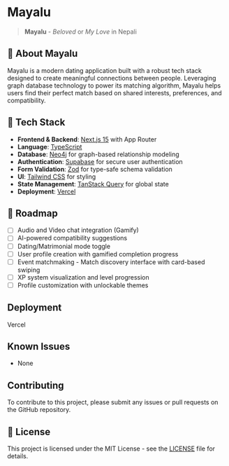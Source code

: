 # Mayalu

> **Mayalu** - *Beloved* or *My Love* in Nepali

## 💖 About Mayalu

Mayalu is a modern dating application built with a robust tech stack designed to create meaningful connections between people. Leveraging graph database technology to power its matching algorithm, Mayalu helps users find their perfect match based on shared interests, preferences, and compatibility.

## 🚀 Tech Stack

- **Frontend & Backend**: [Next.js 15](https://nextjs.org/) with App Router
- **Language**: [TypeScript](https://www.typescriptlang.org/)
- **Database**: [Neo4j](https://neo4j.com/) for graph-based relationship modeling
- **Authentication**: [Supabase](https://supabase.com/) for secure user authentication
- **Form Validation**: [Zod](https://github.com/colinhacks/zod) for type-safe schema validation
- **UI**: [Tailwind CSS](https://tailwindcss.com/) for styling
- **State Management**: [TanStack Query](https://tanstack.com/query/latest) for global state
- **Deployment**: [Vercel](https://vercel.com/)

## 🚧 Roadmap

- [ ] Audio and Video chat integration (Gamify)
- [ ] AI-powered compatibility suggestions 
- [ ] Dating/Matrimonial mode toggle
- [ ] User profile creation with gamified completion progress
- [ ] Event matchmaking - Match discovery interface with card-based swiping
- [ ] XP system visualization and level progression
- [ ] Profile customization with unlockable themes

## Deployment
 
 Vercel

## Known Issues

- None

## Contributing

To contribute to this project, please submit any issues or pull requests on the GitHub repository.

## 📄 License
This project is licensed under the MIT License - see the [LICENSE](LICENSE) file for details.
